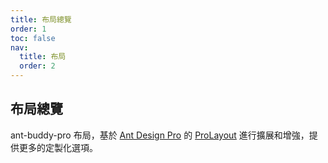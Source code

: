 ```yaml
---
title: 布局總覽
order: 1
toc: false
nav:
  title: 布局
  order: 2
---
```


## 布局總覽

ant-buddy-pro 布局，基於 [Ant Design Pro](https://pro.ant.design/) 的 [ProLayout](https://github.com/ant-design/pro-components/tree/master/packages/layout) 進行擴展和增強，提供更多的定製化選項。
